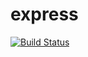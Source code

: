 # express

[![Build Status](https://travis-ci.org/bernie-walker/express.svg?branch=master)](https://travis-ci.org/bernie-walker/express)
